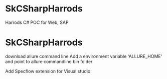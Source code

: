 # SkCSharpHarrods
Harrods C# POC for Web, SAP

# SkCSharpHarrods
download allure command line
Add a environment variable 'ALLURE_HOME' and point to allure commandline bin folder 

Add Specflow extension  for Visual studio

